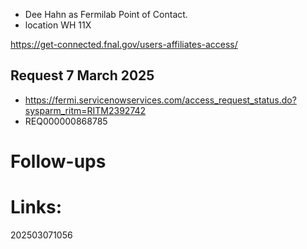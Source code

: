 - Dee Hahn as Fermilab Point of Contact.
- location WH 11X

https://get-connected.fnal.gov/users-affiliates-access/

## Request 7 March  2025
- https://fermi.servicenowservices.com/access_request_status.do?sysparm_ritm=RITM2392742
- REQ000000868785

# Follow-ups



# Links: 



202503071056

